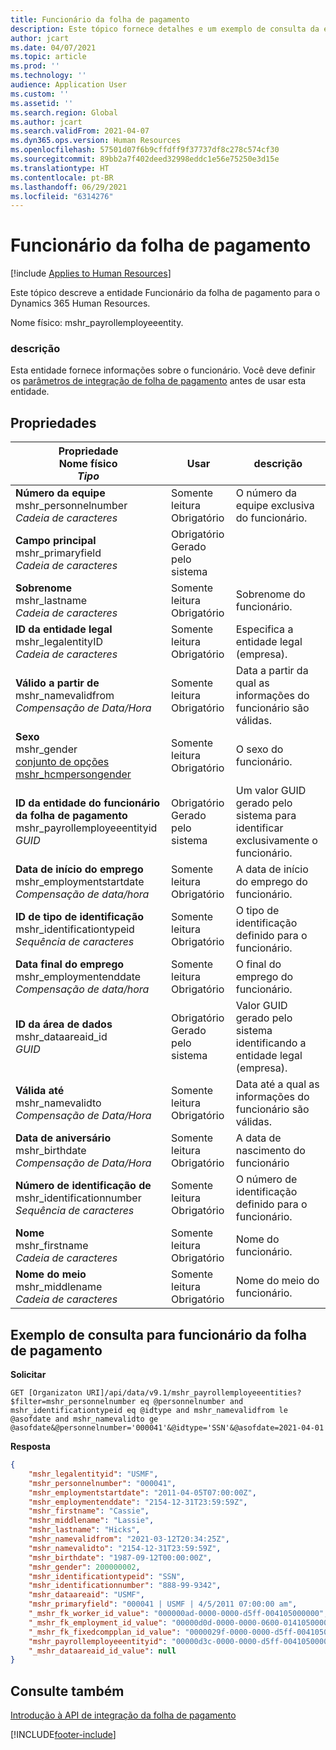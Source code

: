 ```yaml
---
title: Funcionário da folha de pagamento
description: Este tópico fornece detalhes e um exemplo de consulta da entidade Funcionário da folha de pagamento no Dynamics 365 Human Resources.
author: jcart
ms.date: 04/07/2021
ms.topic: article
ms.prod: ''
ms.technology: ''
audience: Application User
ms.custom: ''
ms.assetid: ''
ms.search.region: Global
ms.author: jcart
ms.search.validFrom: 2021-04-07
ms.dyn365.ops.version: Human Resources
ms.openlocfilehash: 57501d07f6b9cffdff9f37737df8c278c574cf30
ms.sourcegitcommit: 89bb2a7f402deed32998eddc1e56e75250e3d15e
ms.translationtype: HT
ms.contentlocale: pt-BR
ms.lasthandoff: 06/29/2021
ms.locfileid: "6314276"
---
```

# <a name="payroll-employee"></a>Funcionário da folha de pagamento

[!include [Applies to Human Resources](../includes/applies-to-hr.md)]

Este tópico descreve a entidade Funcionário da folha de pagamento para o Dynamics 365 Human Resources.

Nome físico: mshr_payrollemployeeentity.

### <a name="description"></a>descrição

Esta entidade fornece informações sobre o funcionário. Você deve definir os [parâmetros de integração de folha de pagamento](hr-admin-integration-payroll-api-parameters.md) antes de usar esta entidade.

## <a name="properties"></a>Propriedades

| Propriedade<br>**Nome físico**<br>**_Tipo_** | Usar | descrição |
| --- | --- | --- |
| **Número da equipe**<br>mshr_personnelnumber<br>*Cadeia de caracteres* | Somente leitura<br>Obrigatório | O número da equipe exclusiva do funcionário. |
| **Campo principal**<br>mshr_primaryfield<br>*Cadeia de caracteres* | Obrigatório<br>Gerado pelo sistema |  |
| **Sobrenome**<br>mshr_lastname<br>*Cadeia de caracteres* | Somente leitura<br>Obrigatório | Sobrenome do funcionário. |
| **ID da entidade legal**<br>mshr_legalentityID<br>*Cadeia de caracteres* | Somente leitura<br>Obrigatório | Especifica a entidade legal (empresa). |
| **Válido a partir de**<br>mshr_namevalidfrom<br>*Compensação de Data/Hora* | Somente leitura <br>Obrigatório | Data a partir da qual as informações do funcionário são válidas.  |
| **Sexo**<br>mshr_gender<br>[conjunto de opções mshr_hcmpersongender](hr-admin-integration-payroll-api-gender.md) | Somente leitura<br>Obrigatório | O sexo do funcionário. |
| **ID da entidade do funcionário da folha de pagamento**<br>mshr_payrollemployeeentityid<br>*GUID* | Obrigatório<br>Gerado pelo sistema | Um valor GUID gerado pelo sistema para identificar exclusivamente o funcionário. |
| **Data de início do emprego**<br>mshr_employmentstartdate<br>*Compensação de data/hora* | Somente leitura<br>Obrigatório | A data de início do emprego do funcionário. |
| **ID de tipo de identificação**<br>mshr_identificationtypeid<br>*Sequência de caracteres* |Somente leitura<br>Obrigatório | O tipo de identificação definido para o funcionário. |
| **Data final do emprego**<br>mshr_employmentenddate<br>*Compensação de data/hora* | Somente leitura<br>Obrigatório |O final do emprego do funcionário.  |
| **ID da área de dados**<br>mshr_dataareaid_id<br>*GUID* | Obrigatório <br>Gerado pelo sistema | Valor GUID gerado pelo sistema identificando a entidade legal (empresa). |
| **Válida até**<br>mshr_namevalidto<br>*Compensação de Data/Hora* |  Somente leitura<br>Obrigatório | Data até a qual as informações do funcionário são válidas. |
| **Data de aniversário**<br>mshr_birthdate<br>*Compensação de Data/Hora* | Somente leitura <br>Obrigatório | A data de nascimento do funcionário |
| **Número de identificação de**<br>mshr_identificationnumber<br>*Sequência de caracteres* | Somente leitura <br>Obrigatório |O número de identificação definido para o funcionário.  |
| **Nome**<br>mshr_firstname<br>*Cadeia de caracteres* | Somente leitura<br>Obrigatório | Nome do funcionário. |
| **Nome do meio**<br>mshr_middlename<br>*Cadeia de caracteres* | Somente leitura<br>Obrigatório |Nome do meio do funcionário.  |

## <a name="example-query-for-payroll-employee"></a>Exemplo de consulta para funcionário da folha de pagamento

**Solicitar**

```http
GET [Organizaton URI]/api/data/v9.1/mshr_payrollemployeeentities?$filter=mshr_personnelnumber eq @personnelnumber and mshr_identificationtypeid eq @idtype and mshr_namevalidfrom le @asofdate and mshr_namevalidto ge @asofdate&@personnelnumber='000041'&@idtype='SSN'&@asofdate=2021-04-01
```

**Resposta**

```json
{
    "mshr_legalentityid": "USMF",
    "mshr_personnelnumber": "000041",
    "mshr_employmentstartdate": "2011-04-05T07:00:00Z",
    "mshr_employmentenddate": "2154-12-31T23:59:59Z",
    "mshr_firstname": "Cassie",
    "mshr_middlename": "Lassie",
    "mshr_lastname": "Hicks",
    "mshr_namevalidfrom": "2021-03-12T20:34:25Z",
    "mshr_namevalidto": "2154-12-31T23:59:59Z",
    "mshr_birthdate": "1987-09-12T00:00:00Z",
    "mshr_gender": 200000002,
    "mshr_identificationtypeid": "SSN",
    "mshr_identificationnumber": "888-99-9342",
    "mshr_dataareaid": "USMF",
    "mshr_primaryfield": "000041 | USMF | 4/5/2011 07:00:00 am",
    "_mshr_fk_worker_id_value": "000000ad-0000-0000-d5ff-004105000000",
    "_mshr_fk_employment_id_value": "00000d0d-0000-0000-0600-014105000000",
    "_mshr_fk_fixedcompplan_id_value": "0000029f-0000-0000-d5ff-004105000000",
    "mshr_payrollemployeeentityid": "00000d3c-0000-0000-d5ff-004105000000",
    "_mshr_dataareaid_id_value": null
}
```
## <a name="see-also"></a>Consulte também

[Introdução à API de integração da folha de pagamento](hr-admin-integration-payroll-api-introduction.md)

[!INCLUDE[footer-include](../includes/footer-banner.md)]